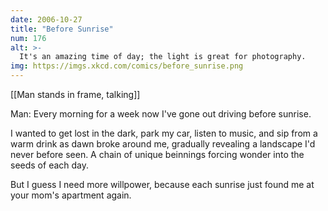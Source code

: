 ```yaml
---
date: 2006-10-27
title: "Before Sunrise"
num: 176
alt: >-
  It's an amazing time of day; the light is great for photography.
img: https://imgs.xkcd.com/comics/before_sunrise.png
---
```

[[Man stands in frame, talking]]

Man: Every morning for a week now I've gone out driving before sunrise.

I wanted to get lost in the dark, park my car, listen to music, and sip from a warm drink as dawn broke around me, gradually revealing a landscape I'd never before seen.  A chain of unique beinnings forcing wonder into the seeds of each day.

But I guess I need more willpower, because each sunrise just found me at your mom's apartment again.

